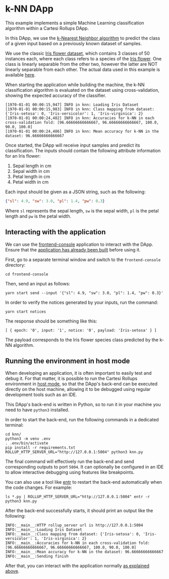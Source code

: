 # k-NN DApp

This example implements a simple Machine Learning classification algorithm within a Cartesi Rollups DApp.

In this DApp, we use the [k-Nearest Neighbor algorithm](https://en.wikipedia.org/wiki/K-nearest_neighbors_algorithm) to predict the class of a given input based on a previously known dataset of samples.

We use the classic [Iris flower dataset](https://en.wikipedia.org/wiki/Iris_flower_data_set), which contains 3 classes of 50 instances each, where each class refers to a species of the [Iris flower](https://en.wikipedia.org/wiki/Iris_(plant)).
One class is linearly separable from the other two, however the latter are NOT linearly separable from each other.
The actual data used in this example is available [here](https://archive.ics.uci.edu/ml/datasets/iris).

When starting the application while building the machine, the k-NN classification algorithm is evaluated on the dataset using cross-validation, showing the expected accuracy of the classifier.

```log
[1970-01-01 00:00:15,947] INFO in knn: Loading Iris Dataset
[1970-01-01 00:00:15,983] INFO in knn: Class mapping from dataset: {'Iris-setosa': 0, 'Iris-versicolor': 1, 'Iris-virginica': 2}
[1970-01-01 00:00:24,482] INFO in knn: Accuracies for k-NN in each cross-validation fold: [96.66666666666667, 96.66666666666667, 100.0, 90.0, 100.0]
[1970-01-01 00:00:24,486] INFO in knn: Mean accuracy for k-NN in the dataset: 96.66666666666667
```

Once started, the DApp will receive input samples and predict its classification. The inputs should contain the following attribute information for an Iris flower:

1. Sepal length in cm
2. Sepal width in cm
3. Petal length in cm
4. Petal width in cm

Each input should be given as a JSON string, such as the following:

```json
{"sl": 4.9, "sw": 3.0, "pl": 1.4, "pw": 0.3}
```

Where `sl` represents the sepal length, `sw` is the sepal width, `pl` is the petal length and `pw` is the petal width.

## Interacting with the application

We can use the [frontend-console](../frontend-console) application to interact with the DApp.
Ensure that the [application has already been built](../frontend-console/README.md#building) before using it.

First, go to a separate terminal window and switch to the `frontend-console` directory:

```shell
cd frontend-console
```

Then, send an input as follows:

```shell
yarn start send --input '{"sl": 4.9, "sw": 3.0, "pl": 1.4, "pw": 0.3}'
```

In order to verify the notices generated by your inputs, run the command:

```shell
yarn start notices
```

The response should be something like this:

```shell
[ { epoch: '0', input: '1', notice: '0', payload: 'Iris-setosa' } ]
```

The payload corresponds to the Iris flower species class predicted by the k-NN algorithm.

## Running the environment in host mode

When developing an application, it is often important to easily test and debug it. For that matter, it is possible to run the Cartesi Rollups environment in [host mode](../README.md#host-mode), so that the DApp's back-end can be executed directly on the host machine, allowing it to be debugged using regular development tools such as an IDE.

This DApp's back-end is written in Python, so to run it in your machine you need to have `python3` installed.

In order to start the back-end, run the following commands in a dedicated terminal:

```shell
cd knn/
python3 -m venv .env
. .env/bin/activate
pip install -r requirements.txt
ROLLUP_HTTP_SERVER_URL="http://127.0.0.1:5004" python3 knn.py
```

The final command will effectively run the back-end and send corresponding outputs to port `5004`.
It can optionally be configured in an IDE to allow interactive debugging using features like breakpoints.

You can also use a tool like [entr](https://eradman.com/entrproject/) to restart the back-end automatically when the code changes. For example:

```shell
ls *.py | ROLLUP_HTTP_SERVER_URL="http://127.0.0.1:5004" entr -r python3 knn.py
```

After the back-end successfully starts, it should print an output like the following:

```log
INFO:__main__:HTTP rollup_server url is http://127.0.0.1:5004
INFO:__main__:Loading Iris Dataset
INFO:__main__:Class mapping from dataset: {'Iris-setosa': 0, 'Iris-versicolor': 1, 'Iris-virginica': 2}
INFO:__main__:Accuracies for k-NN in each cross-validation fold: [96.66666666666667, 96.66666666666667, 100.0, 90.0, 100.0]
INFO:__main__:Mean accuracy for k-NN in the dataset: 96.66666666666667
INFO:__main__:Sending finish
```

After that, you can interact with the application normally [as explained above](#interacting-with-the-application).
